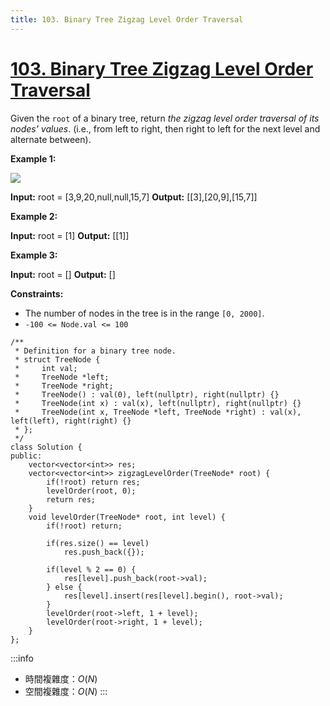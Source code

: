```yaml
---
title: 103. Binary Tree Zigzag Level Order Traversal
---
```


# [103\. Binary Tree Zigzag Level Order Traversal](https://leetcode.com/problems/binary-tree-zigzag-level-order-traversal/)

Given the `root` of a binary tree, return _the zigzag level order traversal of its nodes' values_. (i.e., from left to right, then right to left for the next level and alternate between).

**Example 1:**

![](https://assets.leetcode.com/uploads/2021/02/19/tree1.jpg)

**Input:** root = \[3,9,20,null,null,15,7\]
**Output:** \[\[3\],\[20,9\],\[15,7\]\]

**Example 2:**

**Input:** root = \[1\]
**Output:** \[\[1\]\]

**Example 3:**

**Input:** root = \[\]
**Output:** \[\]

**Constraints:**

-   The number of nodes in the tree is in the range `[0, 2000]`.
-   `-100 <= Node.val <= 100`

```cpp=
/**
 * Definition for a binary tree node.
 * struct TreeNode {
 *     int val;
 *     TreeNode *left;
 *     TreeNode *right;
 *     TreeNode() : val(0), left(nullptr), right(nullptr) {}
 *     TreeNode(int x) : val(x), left(nullptr), right(nullptr) {}
 *     TreeNode(int x, TreeNode *left, TreeNode *right) : val(x), left(left), right(right) {}
 * };
 */
class Solution {
public:
    vector<vector<int>> res;
    vector<vector<int>> zigzagLevelOrder(TreeNode* root) {
        if(!root) return res;
        levelOrder(root, 0);
        return res;
    }
    void levelOrder(TreeNode* root, int level) {
        if(!root) return;

        if(res.size() == level)
            res.push_back({});

        if(level % 2 == 0) {
            res[level].push_back(root->val);
        } else {
            res[level].insert(res[level].begin(), root->val);
        }
        levelOrder(root->left, 1 + level);
        levelOrder(root->right, 1 + level);
    }
};
```

:::info
- 時間複雜度：$O(N)$
- 空間複雜度：$O(N)$
:::
